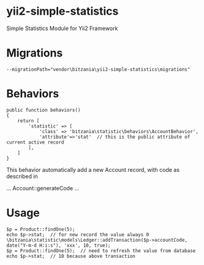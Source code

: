 # yii2-simple-statistics

Simple Statistics Module for Yii2 Framework



# Migrations
```
--migrationPath="vendor\bitzania\yii2-simple-statistics\migrations"
```



# Behaviors
```
public function behaviors()
{
    return [
        'statistic' => [
            'class' => 'bitzania\statistic\behaviors\AccountBehavior',
            'attribute'=>'stat'  // this is the public attribute of current active record
        ],
    ]
}
```

This behavior automatically add a new Account record, with code as described in 

...
Account::generateCode
...



# Usage
```
$p = Product::findOne(5);
echo $p->stat;  // for new record the value always 0
\bitzania\statistic\models\Ledger::addTransaction($p->accountCode, date("Y-m-d H:i:s"), 'xxx', 10, true);
$p = Product::findOne(5);  // need to refresh the value from database
echo $p->stat;  // 10 because above transaction
```
